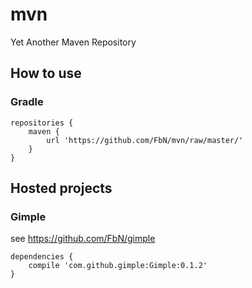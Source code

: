 # mvn


Yet Another Maven Repository

## How to use


### Gradle

```
repositories {
    maven {
		url 'https://github.com/FbN/mvn/raw/master/'
	}
} 
```

## Hosted projects

### Gimple 

see https://github.com/FbN/gimple

```
dependencies {
    compile 'com.github.gimple:Gimple:0.1.2'
}
```


